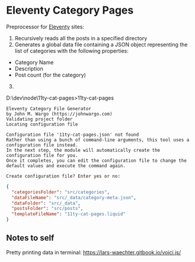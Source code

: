 # Eleventy Category Pages

Preprocessor for [Eleventy](https://www.11ty.dev/) sites:

1. Recursively reads all the posts in a specified directory 
2. Generates a global data file containing a JSON object representing the list of categories with the following properties:
  * Category Name
  * Description
  * Post count (for the category)
3. 




D:\dev\node\11ty-cat-pages>11ty-cat-pages
```text
Eleventy Category File Generator
by John M. Wargo (https://johnwargo.com)
Validating project folder
Locating configuration file

Configuration file '11ty-cat-pages.json' not found
Rather than using a bunch of command-line arguments, this tool uses a configuration file instead.
In the next step, the module will automatically create the configuration file for you.
Once it completes, you can edit the configuration file to change the default values and execute the command again.

Create configuration file? Enter yes or no:
```



```json
{
  "categoriesFolder": "src/categories",
  "dataFileName": "src/_data/category-meta.json",
  "dataFolder": "src/_data",
  "postsFolder": "src/posts",
  "templateFileName": "11ty-cat-pages.liquid"
}
```



## Notes to self

Pretty printing data in terminal: https://lars-waechter.gitbook.io/voici.js/